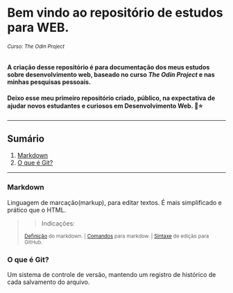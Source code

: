 # Bem vindo ao repositório de estudos para WEB.

###### <sub> *Curso: The Odin Project* </sub>

 #### A criação desse repositório é para documentação dos meus estudos sobre desenvolvimento web, baseado no curso *The Odin Project* e nas minhas pesquisas pessoais. 
#### Deixo esse meu primeiro repositório criado, público, na expectativa de ajudar novos estudantes e curiosos em Desenvolvimento Web. 👾⭐

***

## Sumário
1. [Markdown](<### Markdwn>)
1. [O que é Git?](<### O que é Git?>)

***

### Markdown
Linguagem de marcação(markup), para editar textos. É mais simplificado e prático que o HTML.
  
>>Indicações:  
>
><sub> [Definição](https://www.alura.com.br/artigos/como-trabalhar-com-markdown?gclid=CjwKCAjwyeujBhA5EiwA5WD7_VP1QsUi6pbYc8L9l03ekUVlF3UvK_fOyidZZ3WfLY1idmFvSIPllxoCVfcQAvD_BwE) do markdown. | [Comandos](https://docs.pipz.com/central-de-ajuda/learning-center/guia-basico-de-markdown#open) para markdow. | [Sintaxe](https://docs.github.com/pt/get-started/writing-on-github/getting-started-with-writing-and-formatting-on-github/basic-writing-and-formatting-syntax) de edição para GitHub. </sub>

### O que é Git?
Um sistema de controle de versão, mantendo um registro de histórico de cada salvamento do arquivo.

